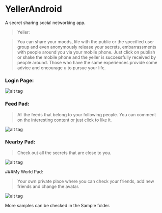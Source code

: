 # YellerAndroid
A secret sharing social networking app.

>Yeller: 

>You can share your moods, life with the public or the specified user group and even anonymously release your secrets, embarrassments with people around you via your mobile phone.
>Just click on publish or shake the mobile phone and the yeller is successfully received by people around. Those who have the same experiences provide some advice and encourage u to pursue your life.

### Login Page:
![alt tag](https://github.com/hidemon/YellerAndroid/blob/master/Sample/login_page.png)

### Feed Pad:
>All the feeds that belong to your following people. You can comment on the interesting content or just click to like it.

![alt tag](https://github.com/hidemon/YellerAndroid/blob/master/Sample/feedpad.png)

### Nearby Pad:
>Check out all the secrets that are close to you.

![alt tag](https://github.com/hidemon/YellerAndroid/blob/master/Sample/nearbypad.png)

###My World Pad:
>Your own private place where you can check your friends, add new friends and change the avatar.

![alt tag](https://github.com/hidemon/YellerAndroid/blob/master/Sample/search.png)

More samples can be checked in the Sample folder.
